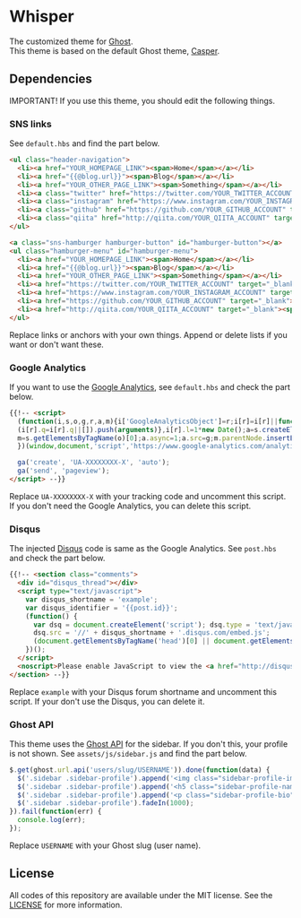 # Whisper
The customized theme for [Ghost](https://github.com/TryGhost/Ghost).  
This theme is based on the default Ghost theme, [Casper](https://github.com/TryGhost/Casper).

## Dependencies
IMPORTANT! If you use this theme, you should edit the following things.

### SNS links
See `default.hbs` and find the part below.

```html
<ul class="header-navigation">
  <li><a href="YOUR_HOMEPAGE_LINK"><span>Home</span></a></li>
  <li><a href="{{@blog.url}}"><span>Blog</span></a></li>
  <li><a href="YOUR_OTHER_PAGE_LINK"><span>Something</span></a></li>
  <li><a class="twitter" href="https://twitter.com/YOUR_TWITTER_ACCOUNT" target="_blank"><i class="sns-twitter"></i></a></li>
  <li><a class="instagram" href="https://www.instagram.com/YOUR_INSTAGRAM_ACCOUNT" target="_blank"><i class="sns-instagram"></i></a></li>
  <li><a class="github" href="https://github.com/YOUR_GITHUB_ACCOUNT" target="_blank"><i class="sns-github"></i></a></li>
  <li><a class="qiita" href="http://qiita.com/YOUR_QIITA_ACCOUNT" target="_blank"><i class="sns-qiita"></i></a></li>
</ul>

<a class="sns-hamburger hamburger-button" id="hamburger-button"></a>
<ul class="hamburger-menu" id="hamburger-menu">
  <li><a href="YOUR_HOMEPAGE_LINK"><span>Home</span></a></li>
  <li><a href="{{@blog.url}}"><span>Blog</span></a></li>
  <li><a href="YOUR_OTHER_PAGE_LINK"><span>Something</span></a></li>
  <li><a href="https://twitter.com/YOUR_TWITTER_ACCOUNT" target="_blank"><span>Twitter</span></a></li>
  <li><a href="https://www.instagram.com/YOUR_INSTAGRAM_ACCOUNT" target="_blank"><span>Instagram</span></a></li>
  <li><a href="https://github.com/YOUR_GITHUB_ACCOUNT" target="_blank"><span>GitHub</span></a></li>
  <li><a href="http://qiita.com/YOUR_QIITA_ACCOUNT" target="_blank"><span>Qiita</span></a></li>
</ul>
```

Replace links or anchors with your own things. Append or delete lists if you want or don't want these.

### Google Analytics
If you want to use the [Google Analytics](https://analytics.google.com), see `default.hbs` and check the part below.

```html
{{!-- <script>
  (function(i,s,o,g,r,a,m){i['GoogleAnalyticsObject']=r;i[r]=i[r]||function(){
  (i[r].q=i[r].q||[]).push(arguments)},i[r].l=1*new Date();a=s.createElement(o),
  m=s.getElementsByTagName(o)[0];a.async=1;a.src=g;m.parentNode.insertBefore(a,m)
  })(window,document,'script','https://www.google-analytics.com/analytics.js','ga');

  ga('create', 'UA-XXXXXXXX-X', 'auto');
  ga('send', 'pageview');
</script> --}}
```

Replace `UA-XXXXXXXX-X` with your tracking code and uncomment this script. If you don't need the Google Analytics, you can delete this script.

### Disqus
The injected [Disqus](https://disqus.com) code is same as the Google Analytics. See `post.hbs` and check the part below.

```html
{{!-- <section class="comments">
  <div id="disqus_thread"></div>
  <script type="text/javascript">
    var disqus_shortname = 'example';
    var disqus_identifier = '{{post.id}}';
    (function() {
      var dsq = document.createElement('script'); dsq.type = 'text/javascript'; dsq.async = true;
      dsq.src = '//' + disqus_shortname + '.disqus.com/embed.js';
      (document.getElementsByTagName('head')[0] || document.getElementsByTagName('body')[0]).appendChild(dsq);
    })();
  </script>
  <noscript>Please enable JavaScript to view the <a href="http://disqus.com/?ref_noscript">comments powered by Disqus.</a></noscript>
</section> --}}
```

Replace `example` with your Disqus forum shortname and uncomment this script. If your don't use the Disqus, you can delete it.

### Ghost API
This theme uses the [Ghost API](https://api.ghost.org) for the sidebar. If you don't this, your profile is not shown. See `assets/js/sidebar.js` and find the part below.

```javascript
$.get(ghost.url.api('users/slug/USERNAME')).done(function(data) {
  $('.sidebar .sidebar-profile').append('<img class="sidebar-profile-image" src="' + data.users[0].image + '"alt="' + data.users[0].name + '">');
  $('.sidebar .sidebar-profile').append('<h5 class="sidebar-profile-name">' + data.users[0].name + '</h5>');
  $('.sidebar .sidebar-profile').append('<p class="sidebar-profile-bio">' + data.users[0].bio + '</p>');
  $('.sidebar .sidebar-profile').fadeIn(1000);
}).fail(function(err) {
  console.log(err);
});
```

Replace `USERNAME` with your Ghost slug (user name).

## License
All codes of this repository are available under the MIT license. See the [LICENSE](https://github.com/noraworld/whisper/blob/master/LICENSE) for more information.
